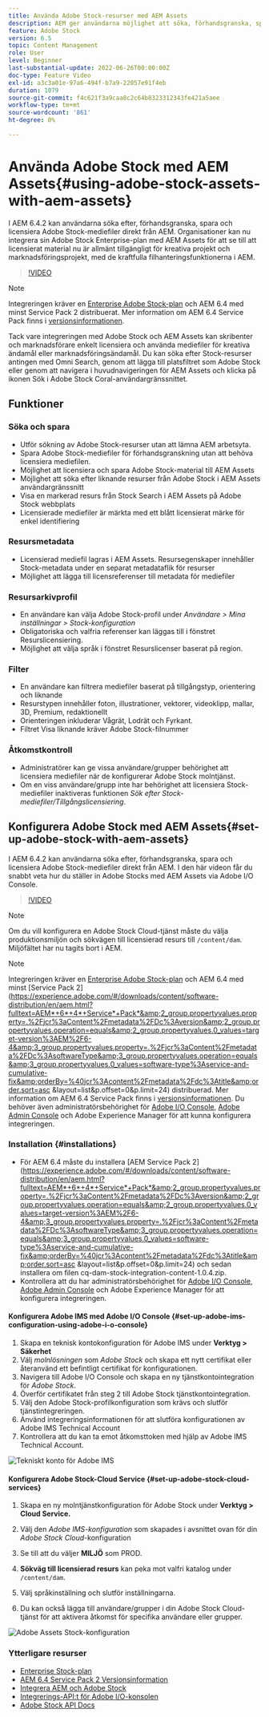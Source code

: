 ```yaml
---
title: Använda Adobe Stock-resurser med AEM Assets
description: AEM ger användarna möjlighet att söka, förhandsgranska, spara och licensiera Adobe Stock-resurser direkt från AEM. Organisationer kan nu integrera sin Adobe Stock Enterprise-plan med AEM Assets för att se till att licensierat material nu är allmänt tillgängligt för kreativa projekt och marknadsföringsprojekt, med de kraftfulla filhanteringsfunktionerna i AEM.
feature: Adobe Stock
version: 6.5
topic: Content Management
role: User
level: Beginner
last-substantial-update: 2022-06-26T00:00:00Z
doc-type: Feature Video
exl-id: a3c3a01e-97a6-494f-b7a9-22057e91f4eb
duration: 1079
source-git-commit: f4c621f3a9caa8c2c64b8323312343fe421a5aee
workflow-type: tm+mt
source-wordcount: '861'
ht-degree: 0%

---
```


# Använda Adobe Stock med AEM Assets{#using-adobe-stock-assets-with-aem-assets}

I AEM 6.4.2 kan användarna söka efter, förhandsgranska, spara och licensiera Adobe Stock-mediefiler direkt från AEM. Organisationer kan nu integrera sin Adobe Stock Enterprise-plan med AEM Assets för att se till att licensierat material nu är allmänt tillgängligt för kreativa projekt och marknadsföringsprojekt, med de kraftfulla filhanteringsfunktionerna i AEM.

>[!VIDEO](https://video.tv.adobe.com/v/24678?quality=12&learn=on)

>[!NOTE]
>
>Integreringen kräver en [Enterprise Adobe Stock-plan](https://landing.adobe.com/en/na/products/creative-cloud/ctir-4625-stock-for-enterprise/index.html) och AEM 6.4 med minst Service Pack 2 distribuerat. Mer information om AEM 6.4 Service Pack finns i [versionsinformationen](https://helpx.adobe.com/experience-manager/6-4/release-notes/sp-release-notes.html).

Tack vare integreringen med Adobe Stock och AEM Assets kan skribenter och marknadsförare enkelt licensiera och använda mediefiler för kreativa ändamål eller marknadsföringsändamål. Du kan söka efter Stock-resurser antingen med Omni Search, genom att lägga till platsfiltret som Adobe Stock eller genom att navigera i huvudnavigeringen för AEM Assets och klicka på ikonen Sök i Adobe Stock Coral-användargränssnittet.

## Funktioner

### Söka och spara

* Utför sökning av Adobe Stock-resurser utan att lämna AEM arbetsyta.
* Spara Adobe Stock-mediefiler för förhandsgranskning utan att behöva licensiera mediefilen.
* Möjlighet att licensiera och spara Adobe Stock-material till AEM Assets
* Möjlighet att söka efter liknande resurser från Adobe Stock i AEM Assets användargränssnitt
* Visa en markerad resurs från Stock Search i AEM Assets på Adobe Stock webbplats
* Licensierade mediefiler är märkta med ett blått licensierat märke för enkel identifiering

### Resursmetadata

* Licensierad mediefil lagras i AEM Assets. Resursegenskaper innehåller Stock-metadata under en separat metadataflik för resurser
* Möjlighet att lägga till licensreferenser till metadata för mediefiler

### Resursarkivprofil

* En användare kan välja Adobe Stock-profil under *Användare > Mina inställningar > Stock-konfiguration*
* Obligatoriska och valfria referenser kan läggas till i fönstret Resurslicensiering.
* Möjlighet att välja språk i fönstret Resurslicenser baserat på region.

### Filter

* En användare kan filtrera mediefiler baserat på tillgångstyp, orientering och liknande
* Resurstypen innehåller foton, illustrationer, vektorer, videoklipp, mallar, 3D, Premium, redaktionellt
* Orienteringen inkluderar Vågrät, Lodrät och Fyrkant.
* Filtret Visa liknande kräver Adobe Stock-filnummer

### Åtkomstkontroll

* Administratörer kan ge vissa användare/grupper behörighet att licensiera mediefiler när de konfigurerar Adobe Stock molntjänst.
* Om en viss användare/grupp inte har behörighet att licensiera Stock-mediefiler inaktiveras funktionen *Sök efter Stock-mediefiler/Tillgångslicensiering*.

## Konfigurera Adobe Stock med AEM Assets{#set-up-adobe-stock-with-aem-assets}

I AEM 6.4.2 kan användarna söka efter, förhandsgranska, spara och licensiera Adobe Stock-mediefiler direkt från AEM. I den här videon får du snabbt veta hur du ställer in Adobe Stocks med AEM Assets via Adobe I/O Console.

>[!VIDEO](https://video.tv.adobe.com/v/25043?quality=12&learn=on)

>[!NOTE]
>
>Om du vill konfigurera en Adobe Stock Cloud-tjänst måste du välja produktionsmiljön och sökvägen till licensierad resurs till `/content/dam`. Miljöfältet har nu tagits bort i AEM.

>[!NOTE]
>
>Integreringen kräver en [Enterprise Adobe Stock-plan](https://landing.adobe.com/en/na/products/creative-cloud/ctir-4625-stock-for-enterprise/index.html) och AEM 6.4 med minst [Service Pack 2](https://experience.adobe.com/#/downloads/content/software-distribution/en/aem.html?fulltext=AEM*+6*+4*+Service*+Pack*&amp;2_group.propertyvalues.property=.%2Fjcr%3aContent%2Fmetadata%2FDc%3Aversion&amp;2_group.propertyvalues.operation=equals&amp;2_group.propertyvalues.0_values=target-version%3AEM%2F6-4&amp;3_group.propertyvalues.property=.%2Fjcr%3aContent%2Fmetadata%2FDc%3AsoftwareType&amp;3_group.propertyvalues.operation=equals&amp;3_group.propertyvalues.0_values=software-type%3Aservice-and-cumulative-fix&amp;orderBy=%40jcr%3Acontent%2Fmetadata%2Fdc%3Atitle&amp;order.sort=asc &amp;layout=list&amp;p.offset=0&amp;p.limit=24) distribuerad. Mer information om AEM 6.4 Service Pack finns i [versionsinformationen](https://helpx.adobe.com/experience-manager/6-4/release-notes/sp-release-notes.html). Du behöver även administratörsbehörighet för [Adobe I/O Console](https://console.adobe.io/), [Adobe Admin Console](https://adminconsole.adobe.com/) och Adobe Experience Manager för att kunna konfigurera integreringen.

### Installation {#installations}

* För AEM 6.4 måste du installera [AEM Service Pack 2](https://experience.adobe.com/#/downloads/content/software-distribution/en/aem.html?fulltext=AEM*+6*+4*+Service*+Pack*&amp;2_group.propertyvalues.property=.%2Fjcr%3aContent%2Fmetadata%2FDc%3Aversion&amp;2_group.propertyvalues.operation=equals&amp;2_group.propertyvalues.0_values=target-version%3AEM%2F6-4&amp;3_group.propertyvalues.property=.%2Fjcr%3aContent%2Fmetadata%2FDc%3AsoftwareType&amp;3_group.propertyvalues.operation=equals&amp;3_group.propertyvalues.0_values=software-type%3Aservice-and-cumulative-fix&amp;orderBy=%40jcr%3Acontent%2Fmetadata%2Fdc%3Atitle&amp;order.sort=asc &amp;layout=list&amp;p.offset=0&amp;p.limit=24) och sedan installera om filen cq-dam-stock-integration-content-1.0.4.zip.
* Kontrollera att du har administratörsbehörighet för [Adobe I/O Console](https://console.adobe.io/), [Adobe Admin Console](https://adminconsole.adobe.com/) och Adobe Experience Manager för att konfigurera integreringen.

#### Konfigurera Adobe IMS med Adobe I/O Console {#set-up-adobe-ims-configuration-using-adobe-i-o-console}

1. Skapa en teknisk kontokonfiguration för Adobe IMS under **Verktyg > Säkerhet**
2. Välj *molnlösningen* som *Adobe Stock* och skapa ett nytt certifikat eller återanvänd ett befintligt certifikat för konfigurationen.
3. Navigera till Adobe I/O Console och skapa en ny tjänstkontointegration för *Adobe Stock*.
4. Överför certifikatet från steg 2 till Adobe Stock tjänstkontointegration.
5. Välj den Adobe Stock-profilkonfiguration som krävs och slutför tjänstintegreringen.
6. Använd integreringsinformationen för att slutföra konfigurationen av Adobe IMS Technical Account
7. Kontrollera att du kan ta emot åtkomsttoken med hjälp av Adobe IMS Technical Account.

![Tekniskt konto för Adobe IMS](assets/screen_shot_2018-10-22at12219pm.png)

#### Konfigurera Adobe Stock-Cloud Service {#set-up-adobe-stock-cloud-services}

1. Skapa en ny molntjänstkonfiguration för Adobe Stock under **Verktyg > Cloud Service.**
2. Välj den *Adobe IMS-konfiguration* som skapades i avsnittet ovan för din *Adobe Stock Cloud*-konfiguration

3. Se till att du väljer **MILJÖ** som PROD.
4. **Sökväg till licensierad resurs** kan peka mot valfri katalog under `/content/dam`.
5. Välj språkinställning och slutför inställningarna.
6. Du kan också lägga till användare/grupper i din Adobe Stock Cloud-tjänst för att aktivera åtkomst för specifika användare eller grupper.

![Adobe Assets Stock-konfiguration](assets/screen_shot_2018-10-22at12425pm.png)

### Ytterligare resurser

* [Enterprise Stock-plan](https://landing.adobe.com/en/na/products/creative-cloud/ctir-4625-stock-for-enterprise/index.html)
* [AEM 6.4 Service Pack 2 Versionsinformation](https://experienceleague.adobe.com/docs/experience-manager-65/release-notes/release-notes.html)
* [Integrera AEM och Adobe Stock](https://experienceleague.adobe.com/docs/experience-manager-65/assets/using/aem-assets-adobe-stock.html)
* [Integrerings-API:t för Adobe I/O-konsolen](https://www.adobe.io/apis/cloudplatform/console/authentication/gettingstarted.html)
* [Adobe Stock API Docs](https://www.adobe.io/apis/creativecloud/stock/docs.html)
